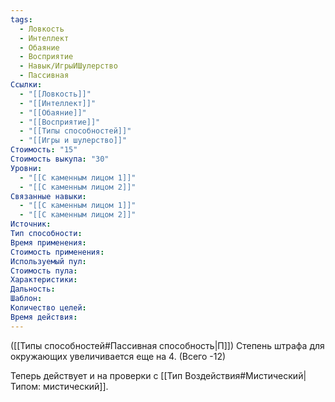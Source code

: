 ```yaml
---
tags:
  - Ловкость
  - Интеллект
  - Обаяние
  - Восприятие
  - Навык/ИгрыИШулерство
  - Пассивная
Ссылки:
  - "[[Ловкость]]"
  - "[[Интеллект]]"
  - "[[Обаяние]]"
  - "[[Восприятие]]"
  - "[[Типы способностей]]"
  - "[[Игры и шулерство]]"
Стоимость: "15"
Стоимость выкупа: "30"
Уровни:
  - "[[С каменным лицом 1]]"
  - "[[С каменным лицом 2]]"
Связанные навыки:
  - "[[С каменным лицом 1]]"
  - "[[С каменным лицом 2]]"
Источник:
Тип способности:
Время применения:
Стоимость применения:
Используемый пул:
Стоимость пула:
Характеристики:
Дальность:
Шаблон:
Количество целей:
Время действия:
---
```

([[Типы способностей#Пассивная способность|П]]) Степень штрафа для окружающих увеличивается еще на 4. (Всего -12)

Теперь действует и на проверки с [[Тип Воздействия#Мистический|Типом: мистический]].